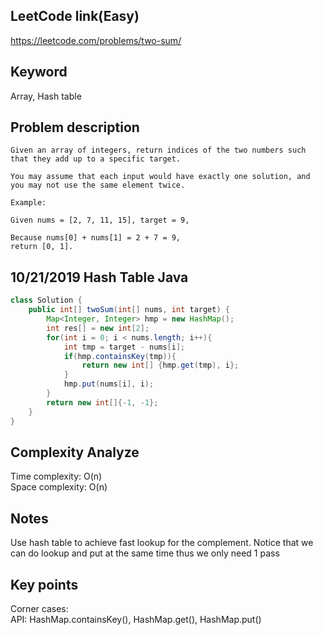## LeetCode link(Easy)
https://leetcode.com/problems/two-sum/

## Keyword
Array, Hash table

## Problem description
```
Given an array of integers, return indices of the two numbers such that they add up to a specific target.

You may assume that each input would have exactly one solution, and you may not use the same element twice.

Example:

Given nums = [2, 7, 11, 15], target = 9,

Because nums[0] + nums[1] = 2 + 7 = 9,
return [0, 1].
```
## 10/21/2019 Hash Table Java

```java
class Solution {
    public int[] twoSum(int[] nums, int target) {
        Map<Integer, Integer> hmp = new HashMap();
        int res[] = new int[2];
        for(int i = 0; i < nums.length; i++){
            int tmp = target - nums[i];
            if(hmp.containsKey(tmp)){
                return new int[] {hmp.get(tmp), i};
            }
            hmp.put(nums[i], i);
        }
        return new int[]{-1, -1};
    }
}
```

## Complexity Analyze
Time complexity: O(n)\
Space complexity: O(n)

## Notes
Use hash table to achieve fast lookup for the complement. Notice that we can do lookup and put at the same time thus we only need 1 pass

## Key points
Corner cases:\
API: HashMap.containsKey(), HashMap.get(), HashMap.put()

